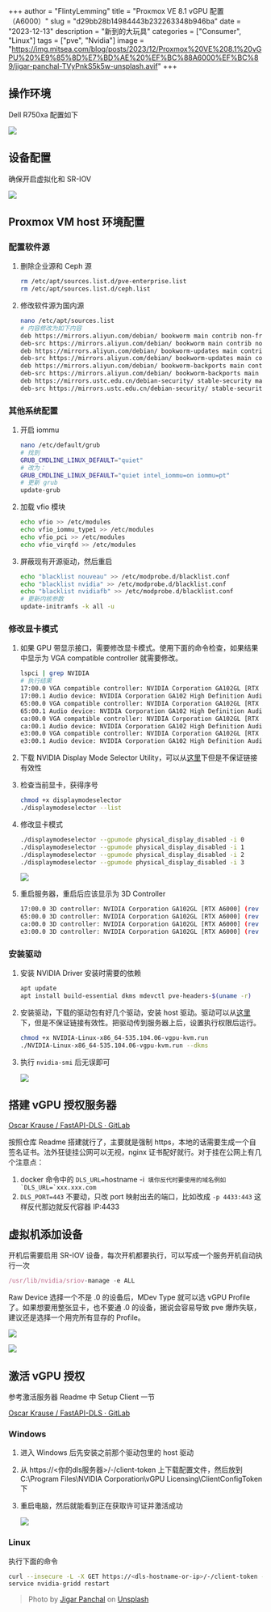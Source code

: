 +++
author = "FlintyLemming"
title = "Proxmox VE 8.1 vGPU 配置 （A6000）"
slug = "d29bb28b14984443b232263348b946ba"
date = "2023-12-13"
description = "新到的大玩具"
categories = ["Consumer", "Linux"]
tags = ["pve", "Nvidia"]
image = "https://img.mitsea.com/blog/posts/2023/12/Proxmox%20VE%208.1%20vGPU%20%E9%85%8D%E7%BD%AE%20%EF%BC%88A6000%EF%BC%89/jigar-panchal-TVyPnkS5k5w-unsplash.avif"
+++

## 操作环境

Dell R750xa 配置如下

![](https://img.mitsea.com/blog/posts/2023/12/Proxmox%20VE%208.1%20vGPU%20%E9%85%8D%E7%BD%AE%20%EF%BC%88A6000%EF%BC%89/Untitled.avif)

## 设备配置

确保开启虚拟化和 SR-IOV

![](https://img.mitsea.com/blog/posts/2023/12/Proxmox%20VE%208.1%20vGPU%20%E9%85%8D%E7%BD%AE%20%EF%BC%88A6000%EF%BC%89/Untitled%201.avif)

## Proxmox VM host 环境配置

### 配置软件源

1. 删除企业源和 Ceph 源

    ```bash
    rm /etc/apt/sources.list.d/pve-enterprise.list
    rm /etc/apt/sources.list.d/ceph.list
    ```

2. 修改软件源为国内源

    ```bash
    nano /etc/apt/sources.list
    # 内容修改为如下内容
    deb https://mirrors.aliyun.com/debian/ bookworm main contrib non-free
    deb-src https://mirrors.aliyun.com/debian/ bookworm main contrib non-free
    deb https://mirrors.aliyun.com/debian/ bookworm-updates main contrib non-free
    deb-src https://mirrors.aliyun.com/debian/ bookworm-updates main contrib non-free
    deb https://mirrors.aliyun.com/debian/ bookworm-backports main contrib non-free
    deb-src https://mirrors.aliyun.com/debian/ bookworm-backports main contrib non-free
    deb https://mirrors.ustc.edu.cn/debian-security/ stable-security main contrib non-free
    deb-src https://mirrors.ustc.edu.cn/debian-security/ stable-security main contrib non-free
    ```

### 其他系统配置

1. 开启 iommu

    ```bash
    nano /etc/default/grub
    # 找到
    GRUB_CMDLINE_LINUX_DEFAULT="quiet"
    # 改为：
    GRUB_CMDLINE_LINUX_DEFAULT="quiet intel_iommu=on iommu=pt"
    # 更新 grub
    update-grub
    ```

2. 加载 vfio 模块

    ```bash
    echo vfio >> /etc/modules
    echo vfio_iommu_type1 >> /etc/modules
    echo vfio_pci >> /etc/modules
    echo vfio_virqfd >> /etc/modules
    ```

3. 屏蔽现有开源驱动，然后重启

    ```bash
    echo "blacklist nouveau" >> /etc/modprobe.d/blacklist.conf
    echo "blacklist nvidia" >> /etc/modprobe.d/blacklist.conf
    echo "blacklist nvidiafb" >> /etc/modprobe.d/blacklist.conf
    # 更新内核参数
    update-initramfs -k all -u
    ```

### 修改显卡模式

1. 如果 GPU 带显示接口，需要修改显卡模式。使用下面的命令检查，如果结果中显示为 VGA compatible controller 就需要修改。

    ```bash
    lspci | grep NVIDIA
    # 执行结果
    17:00.0 VGA compatible controller: NVIDIA Corporation GA102GL [RTX A6000] (rev a1)
    17:00.1 Audio device: NVIDIA Corporation GA102 High Definition Audio Controller (rev a1)
    65:00.0 VGA compatible controller: NVIDIA Corporation GA102GL [RTX A6000] (rev a1)
    65:00.1 Audio device: NVIDIA Corporation GA102 High Definition Audio Controller (rev a1)
    ca:00.0 VGA compatible controller: NVIDIA Corporation GA102GL [RTX A6000] (rev a1)
    ca:00.1 Audio device: NVIDIA Corporation GA102 High Definition Audio Controller (rev a1)
    e3:00.0 VGA compatible controller: NVIDIA Corporation GA102GL [RTX A6000] (rev a1)
    e3:00.1 Audio device: NVIDIA Corporation GA102 High Definition Audio Controller (rev a1)
    ```

2. 下载 NVIDIA Display Mode Selector Utility，可以从[这里](https://index.mitsea.com/%E8%BD%AF%E4%BB%B6/%E5%BA%94%E7%94%A8%E7%A8%8B%E5%BA%8F/Display_Mode-1.61.0.zip)下但是不保证链接有效性
3. 检查当前显卡，获得序号

    ```bash
    chmod +x displaymodeselector
    ./displaymodeselector --list
    ```

4. 修改显卡模式

    ```bash
    ./displaymodeselector --gpumode physical_display_disabled -i 0
    ./displaymodeselector --gpumode physical_display_disabled -i 1
    ./displaymodeselector --gpumode physical_display_disabled -i 2
    ./displaymodeselector --gpumode physical_display_disabled -i 3
    ```

    ![](https://img.mitsea.com/blog/posts/2023/12/Proxmox%20VE%208.1%20vGPU%20%E9%85%8D%E7%BD%AE%20%EF%BC%88A6000%EF%BC%89/Untitled%202.avif)

5. 重启服务器，重启后应该显示为 3D Controller

    ```bash
    17:00.0 3D controller: NVIDIA Corporation GA102GL [RTX A6000] (rev a1)
    65:00.0 3D controller: NVIDIA Corporation GA102GL [RTX A6000] (rev a1)
    ca:00.0 3D controller: NVIDIA Corporation GA102GL [RTX A6000] (rev a1)
    e3:00.0 3D controller: NVIDIA Corporation GA102GL [RTX A6000] (rev a1)
    ```

### 安装驱动

1. 安装 NVIDIA Driver 安装时需要的依赖

    ```bash
    apt update
    apt install build-essential dkms mdevctl pve-headers-$(uname -r)
    ```

2. 安装驱动，下载的驱动包有好几个驱动，安装 host 驱动。驱动可以从[这里](https://index.mitsea.com/%E8%BD%AF%E4%BB%B6/%E9%A9%B1%E5%8A%A8%E5%92%8C%E5%85%B6%E4%BB%96%E9%95%9C%E5%83%8F/NVIDIA-GRID-Linux-KVM-535.104.06-535.104.05-537.13.zip)下，但是不保证链接有效性。把驱动传到服务器上后，设置执行权限后运行。

    ```bash
    chmod +x NVIDIA-Linux-x86_64-535.104.06-vgpu-kvm.run
    ./NVIDIA-Linux-x86_64-535.104.06-vgpu-kvm.run --dkms
    ```

3. 执行 `nvidia-smi` 后无误即可

    ![](https://img.mitsea.com/blog/posts/2023/12/Proxmox%20VE%208.1%20vGPU%20%E9%85%8D%E7%BD%AE%20%EF%BC%88A6000%EF%BC%89/Untitled%203.avif)

## 搭建 vGPU 授权服务器

[Oscar Krause / FastAPI-DLS · GitLab](https://git.collinwebdesigns.de/oscar.krause/fastapi-dls)

按照仓库 Readme 搭建就行了，主要就是强制 https，本地的话需要生成一个自签名证书。法外狂徒挂公网可以无视，nginx 证书配好就行。对于挂在公网上有几个注意点：

1. docker 命令中的 `DLS_URL=`hostname -i`` 填你反代时要使用的域名例如`DLS_URL=`xxx.xxx.com`` 
2. `DLS_PORT=443` 不要动，只改 port 映射出去的端口，比如改成 `-p 4433:443` 这样反代那边就反代容器 IP:4433

## 虚拟机添加设备

开机后需要启用 SR-IOV 设备，每次开机都要执行，可以写成一个服务开机自动执行一次

```jsx
/usr/lib/nvidia/sriov-manage -e ALL
```

Raw Device 选择一个不是 .0 的设备后，MDev Type 就可以选 vGPU Profile 了。如果想要用整张显卡，也不要通 .0 的设备，据说会容易导致 pve 爆炸失联，建议还是选择一个用完所有显存的 Profile。

![](https://img.mitsea.com/blog/posts/2023/12/Proxmox%20VE%208.1%20vGPU%20%E9%85%8D%E7%BD%AE%20%EF%BC%88A6000%EF%BC%89/Untitled%204.avif)

![](https://img.mitsea.com/blog/posts/2023/12/Proxmox%20VE%208.1%20vGPU%20%E9%85%8D%E7%BD%AE%20%EF%BC%88A6000%EF%BC%89/Untitled%205.avif)

## 激活 vGPU 授权

参考激活服务器 Readme 中 Setup Client 一节

[Oscar Krause / FastAPI-DLS · GitLab](https://git.collinwebdesigns.de/oscar.krause/fastapi-dls#setup-client)

### Windows

1. 进入 Windows 后先安装之前那个驱动包里的 host 驱动
2. 从 https://<你的dls服务器>/-/client-token 上下载配置文件，然后放到 C:\Program Files\NVIDIA Corporation\vGPU Licensing\ClientConfigToken 下
3. 重启电脑，然后就能看到正在获取许可证并激活成功

    ![](https://img.mitsea.com/blog/posts/2023/12/Proxmox%20VE%208.1%20vGPU%20%E9%85%8D%E7%BD%AE%20%EF%BC%88A6000%EF%BC%89/CleanShot_2023-12-13_at_22.17.132x.avif)

### Linux

执行下面的命令

```bash
curl --insecure -L -X GET https://<dls-hostname-or-ip>/-/client-token -o /etc/nvidia/ClientConfigToken/client_configuration_token_$(date '+%d-%m-%Y-%H-%M-%S').tok
service nvidia-gridd restart
```

> Photo by [Jigar Panchal](https://unsplash.com/@brave4_heart?utm_content=creditCopyText&utm_medium=referral&utm_source=unsplash) on [Unsplash](https://unsplash.com/photos/a-very-colorful-abstract-background-with-a-lot-of-blocks-TVyPnkS5k5w?utm_content=creditCopyText&utm_medium=referral&utm_source=unsplash)
  